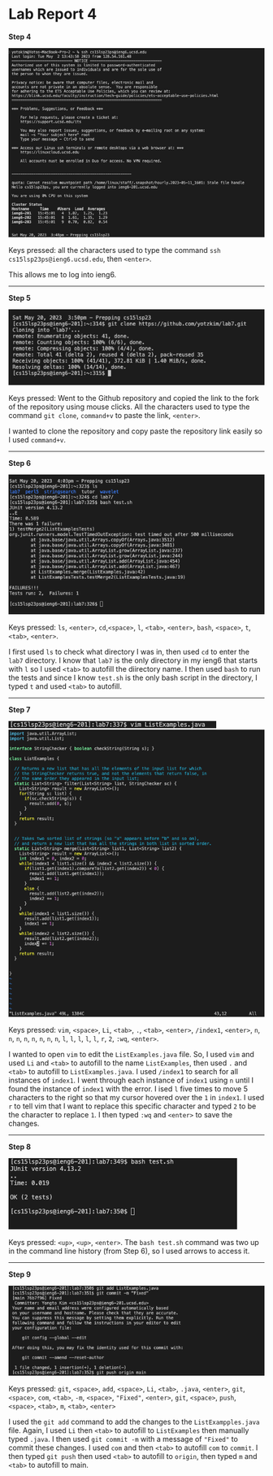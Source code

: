 # Lab Report 4

**Step 4**

![Image](Step4.png)


Keys pressed: all the characters used to type the command `ssh cs15lsp23ps@ieng6.ucsd.edu`, then `<enter>`. 

This allows me to log into ieng6.
  
---
  
**Step 5**

![Image](Step5.png)

  Keys pressed: Went to the Github repository and copied the link to the fork of the repository using mouse clicks. All the characters used to type the command `git clone`, `command+v` to paste the link, `<enter>`. 
  
  I wanted to clone the repository and copy paste the repository link easily so I used `command+v`.
  
 ---
  
  **Step 6**

![Image](Step6.png)

   Keys pressed: `ls`, `<enter>`, `cd`,`<space>`, `l`, `<tab>`, `<enter>`, `bash`, `<space>`, `t`, `<tab>`, `<enter>`. 
    
I first used `ls` to check what directory I was in, then used `cd` to enter the `lab7` directory. I know that `lab7` is the only directory in my ieng6 that starts with `l` so I used `<tab>` to autofill the diirectory name. I then used `bash` to run the tests and since I know `test.sh` is the only bash script in the directory, I typed `t` and used `<tab>` to autofill.
    
---
**Step 7**

![Image](Step71.png)
![Image](Step72.png)

  Keys pressed: `vim`, `<space>`, `Li`, `<tab>`, `.`, `<tab>`, `<enter>`, `/index1`, `<enter>`, `n`, `n`, `n`, `n`, `n`, `n`, `n`, `n`, `l`, `l`, `l`, `l`, `l`, `r`, `2`, `:wq`, `<enter>`. 
  
  I wanted to open `vim` to edit the `ListExamples.java` file. So, I used `vim` and used `Li` and `<tab>` to autofill to the name `ListExamples`, then used `.` and `<tab>` to autofill to `ListExamples.java`. I used `/index1` to search for all instances of `index1`. I went through each instance of `index1` using `n` until I found the instance of `index1` with the error. I ised `l` five times to move 5 characters to the right so that my cursor hovered over the `1` in `index1`. I used `r` to tell vim that I want to replace this specific character and typed `2` to be the character to replace `1`. I then typed `:wq` and `<enter>` to save the changes.
  
 ---
 **Step 8**
 
 ![Image](Step8.png)
 
 Keys pressed: `<up>`, `<up>`, `<enter>`. 
 The `bash test.sh` command was two up in the command line history (from Step 6), so I used arrows to access it.
 
 ---
 **Step 9**
 
 ![Image](Step9.png)
 
 Keys pressed: `git`, `<space>`, `add`, `<space>`, `Li`, `<tab>`, `.java`, `<enter>`, `git`, `<space>`, `com`, `<tab>`, `-m`, `<space>`, `"Fixed"`, `<enter>`, `git`, `<space>`, `push`, `<space>`, `<tab>`, `m`, `<tab>`, `<enter>`
 
 I used the `git add` command to add the changes to the `ListExampples.java` file. Again, I used `Li` then `<tab>` to autofill to `ListExamples` then manually typed `.java`. I then used `git commit -m` with a message of `"Fixed"` to commit these changes. I used `com` and then `<tab>` to autofill `com` to `commit`. I then typed `git push` then used `<tab>` to autofill to `origin`, then typed `m` and `<tab>` to autofill to main.

